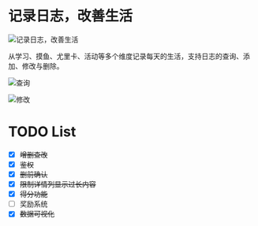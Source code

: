 # 记录日志，改善生活 #

![记录日志，改善生活](https://sannaha.moe/DailyLog/%E8%AE%B0%E5%BD%95%E6%97%A5%E5%BF%97%EF%BC%8C%E6%94%B9%E5%96%84%E7%94%9F%E6%B4%BB.png)

从学习、摸鱼、尤里卡、活动等多个维度记录每天的生活，支持日志的查询、添加、修改与删除。

![查询](https://sannaha.moe/DailyLog/%E6%91%B8%E9%B1%BC%E6%97%A5%E8%AE%B0.png)

![修改](https://sannaha.moe/DailyLog/%E4%BF%AE%E6%94%B9%E8%AE%B0%E5%BD%95.png)

# TODO List #

- [x] ~~增删查改~~
- [x] ~~鉴权~~
- [x] ~~删前确认~~
- [x] ~~限制详情列显示过长内容~~
- [x] ~~得分功能~~
- [ ] 奖励系统
- [x] ~~数据可视化~~